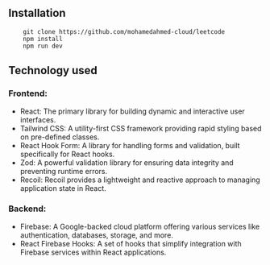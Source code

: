## Installation

```
    git clone https://github.com/mohamedahmed-cloud/leetcode
    npm install
    npm run dev
```

## Technology used

### Frontend:

- React: The primary library for building dynamic and interactive user interfaces.
- Tailwind CSS: A utility-first CSS framework providing rapid styling based on pre-defined classes.
- React Hook Form: A library for handling forms and validation, built specifically for React hooks.
- Zod: A powerful validation library for ensuring data integrity and preventing runtime errors.
- Recoil: Recoil provides a lightweight and reactive approach to managing application state in React.

### Backend:

- Firebase: A Google-backed cloud platform offering various services like authentication, databases, storage, and more.
- React Firebase Hooks: A set of hooks that simplify integration with Firebase services within React applications.
